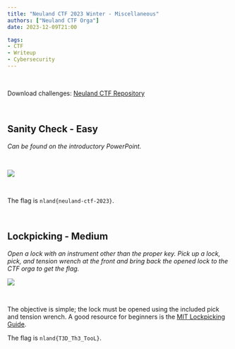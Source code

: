 ```yaml
---
title: "Neuland CTF 2023 Winter - Miscellaneous"
authors: ["Neuland CTF Orga"]
date: 2023-12-09T21:00

tags:
- CTF
- Writeup
- Cybersecurity
---
```


</br>

Download challenges: [Neuland CTF Repository](https://github.com/neuland-ingolstadt/Neuland-CTF-2023-Winter)

</br>

## Sanity Check - Easy
*Can be found on the introductory PowerPoint.*

</br>

![](/assets/blog/neuland-ctf-12-2023/sanity.webp)

</br>

The flag is `nland{neuland-ctf-2023}`.

</br>

## Lockpicking - Medium
*Open a lock with an instrument other than the proper key.
Pick up a lock, pick, and tension wrench at the front and bring back the opened lock to the CTF orga to get the flag.*

![](/assets/blog/neuland-ctf-12-2023/lockpicking.webp)

</br>

The objective is simple; the lock must be opened using the included pick and tension wrench. A good resource for beginners is the [MIT Lockpicking Guide](https://blog.ssdev.org/lockpicking/MIT_D/MIT-Handbuch.pdf).

The flag is `nland{T3D_Th3_TooL}`.
